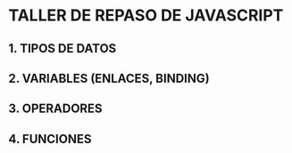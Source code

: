 # TALLER DE REPASO DE JAVASCRIPT
## 1. TIPOS DE DATOS
## 2. VARIABLES (ENLACES, BINDING)
## 3. OPERADORES
## 4. FUNCIONES